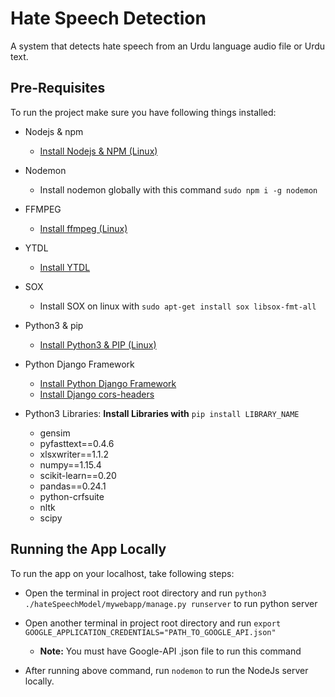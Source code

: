 # Hate Speech Detection
A system that detects hate speech from an Urdu language audio file or Urdu text.

## Pre-Requisites
To run the project make sure you have following things installed:

- Nodejs & npm
  - [Install Nodejs & NPM (Linux)](https://www.digitalocean.com/community/tutorials/how-to-install-node-js-on-ubuntu-18-04) 

- Nodemon
  - Install nodemon globally with this command ```sudo npm i -g nodemon```

- FFMPEG
  - [Install ffmpeg (Linux)](https://linuxize.com/post/how-to-install-ffmpeg-on-ubuntu-18-04/) 
  
- YTDL
  - [Install YTDL](https://www.npmjs.com/package/ytdl) 

- SOX
  - Install SOX on linux with ```sudo apt-get install sox libsox-fmt-all```

- Python3 & pip
  - [Install Python3 & PIP (Linux)](https://linuxize.com/post/how-to-install-pip-on-ubuntu-18.04/)

- Python Django Framework
  - [Install Python Django Framework](https://docs.djangoproject.com/en/2.2/topics/install/#installing-official-release)
  - [Install Django cors-headers](https://pypi.org/project/django-cors-headers/)

- Python3 Libraries:
  **Install Libraries with** ```pip install LIBRARY_NAME```
  - gensim
  - pyfasttext==0.4.6
  - xlsxwriter==1.1.2
  - numpy==1.15.4
  - scikit-learn==0.20
  - pandas==0.24.1
  - python-crfsuite
  - nltk
  - scipy

## Running the App Locally
To run the app on your localhost, take following steps:

- Open the terminal in project root directory and run ```python3 ./hateSpeechModel/mywebapp/manage.py runserver``` to run python server

- Open another terminal in project root directory and run ```export GOOGLE_APPLICATION_CREDENTIALS="PATH_TO_GOOGLE_API.json"```
  - **Note:** You must have Google-API .json file to run this command

- After running above command, run ```nodemon``` to run the NodeJs server locally.
